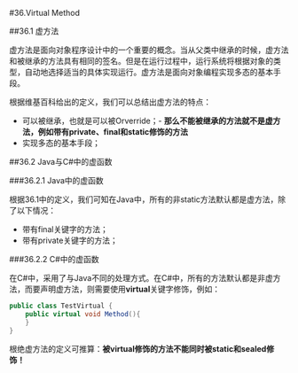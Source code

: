 #36.Virtual Method

##36.1 虚方法

虚方法是面向对象程序设计中的一个重要的概念。当从父类中继承的时候，虚方法和被继承的方法具有相同的签名。但是在运行过程中，运行系统将根据对象的类型，自动地选择适当的具体实现运行。虚方法是面向对象编程实现多态的基本手段。

根据维基百科给出的定义，我们可以总结出虚方法的特点：
  * 可以被继承，也就是可以被Orverride；- **那么不能被继承的方法就不是虚方法，例如带有private、final和static修饰的方法**
  * 实现多态的基本手段；

##36.2 Java与C#中的虚函数

###36.2.1 Java中的虚函数

根据36.1中的定义，我们可知在Java中，所有的非static方法默认都是虚方法，除了以下情况：
 * 带有final关键字的方法；
 * 带有private关键字的方法；

###36.2.2 C#中的虚函数

在C#中，采用了与Java不同的处理方式。在C#中，所有的方法默认都是非虚方法，而要声明虚方法，则需要使用**virtual**关键字修饰，例如：
```csharp
public class TestVirtual {
    public virtual void Method(){
    }
}
```

根绝虚方法的定义可推算：**被virtual修饰的方法不能同时被static和sealed修饰！**

